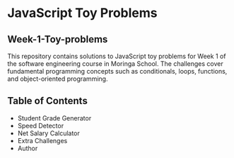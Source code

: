 # JavaScript Toy Problems
## Week-1-Toy-problems
This repository contains solutions to JavaScript toy problems for Week 1 of the software engineering course in Moringa School. The challenges cover fundamental programming concepts such as conditionals, loops, functions, and object-oriented programming.
## Table of Contents
* Student Grade Generator
* Speed Detector
* Net Salary Calculator
* Extra Challenges
* Author

